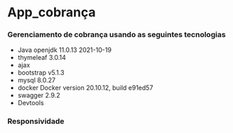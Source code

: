 # App_cobrança
### Gerenciamento de cobrança usando as seguintes tecnologias
- Java openjdk 11.0.13 2021-10-19
- thymeleaf 3.0.14
- ajax
- bootstrap v5.1.3
- mysql 8.0.27
- docker Docker version 20.10.12, build e91ed57
- swagger 2.9.2
- Devtools

### Responsividade


